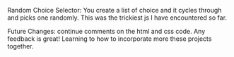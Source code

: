 Random Choice Selector: You create a list of choice and it cycles through and picks one randomly. This was the trickiest js I have encountered so far. 

Future Changes: continue comments on the html and css code. Any feedback is great! Learning to how to incorporate more these projects together. 
